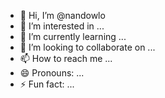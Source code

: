 - 👋 Hi, I’m @nandowlo
- 👀 I’m interested in ...
- 🌱 I’m currently learning ...
- 💞️ I’m looking to collaborate on ...
- 📫 How to reach me ...
- 😄 Pronouns: ...
- ⚡ Fun fact: ...

<!---
nandowlo/nandowlo is a ✨ special ✨ repository because its `README.md` (this file) appears on your GitHub profile.
You can click the Preview link to take a look at your changes.
--->
